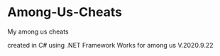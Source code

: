 # Among-Us-Cheats
My among us cheats 



created in C# using .NET Framework 
Works for among us V.2020.9.22

